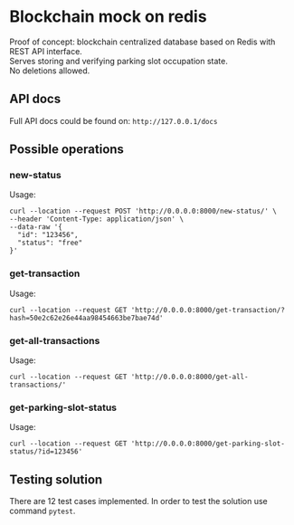 # Blockchain mock on redis

Proof of concept: blockchain centralized database based on Redis with REST API interface.\
Serves storing and verifying parking slot occupation state.\
No deletions allowed.

## API docs

Full API docs could be found on: `http://127.0.0.1/docs`

## Possible operations

### new-status

Usage:

```curl
curl --location --request POST 'http://0.0.0.0:8000/new-status/' \
--header 'Content-Type: application/json' \
--data-raw '{
  "id": "123456",
  "status": "free"
}'
```

### get-transaction

Usage:

```curl
curl --location --request GET 'http://0.0.0.0:8000/get-transaction/?hash=50e2c62e26e44aa98454663be7bae74d'
```

### get-all-transactions

Usage:

```curl
curl --location --request GET 'http://0.0.0.0:8000/get-all-transactions/'
```

### get-parking-slot-status

Usage:

```curl
curl --location --request GET 'http://0.0.0.0:8000/get-parking-slot-status/?id=123456'
```

## Testing solution

There are 12 test cases implemented. In order to test the solution use command `pytest`.
